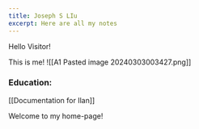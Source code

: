 ```yaml
---
title: Joseph S LIu
excerpt: Here are all my notes
---
```

Hello Visitor!

This is me!
![[A1 Pasted image 20240303003427.png]]

### Education:


[[Documentation for Ilan]]

Welcome to my home-page!

